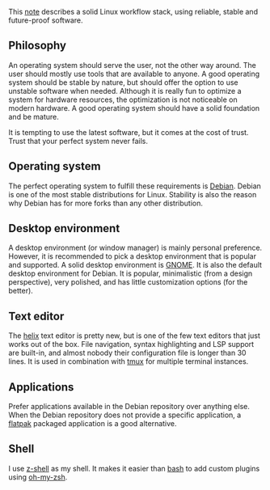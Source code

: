 This [note](note.md) describes a solid Linux workflow stack, using reliable, stable and future-proof software.

## Philosophy
An operating system should serve the user, not the other way around.
The user should mostly use tools that are available to anyone.
A good operating system should be stable by nature, but should offer the option to use unstable software when needed.
Although it is really fun to optimize a system for hardware resources, the optimization is not noticeable on modern hardware.
A good operating system should have a solid foundation and be mature.

It is tempting to use the latest software, but it comes at the cost of trust.
Trust that your perfect system never fails.

## Operating system
The perfect operating system to fulfill these requirements is [Debian](https://www.debian.org).
Debian is one of the most stable distributions for Linux.
Stability is also the reason why Debian has for more forks than any other distribution.

## Desktop environment
A desktop environment (or window manager) is mainly personal preference.
However, it is recommended to pick a desktop environment that is popular and supported.
A solid desktop environment is [GNOME](https://www.gnome.org/).
It is also the default desktop environment for Debian.
It is popular, minimalistic (from a design perspective), very polished, and has little customization options (for the better).

## Text editor
The [helix](helix.md) text editor is pretty new, but is one of the few text editors that just works out of the box.
File navigation, syntax highlighting and LSP support are built-in, and almost nobody their configuration file is longer than 30 lines.
It is used in combination with [tmux](tmux.md) for multiple terminal instances.

## Applications
Prefer applications available in the Debian repository over anything else.
When the Debian repository does not provide a specific application, a [flatpak](flatpak.md) packaged application is a good alternative.

## Shell
I use [z-shell](z-shell.md) as my shell.
It makes it easier than [bash](bash.md) to add custom plugins using [oh-my-zsh](oh-my-zsh.md).
